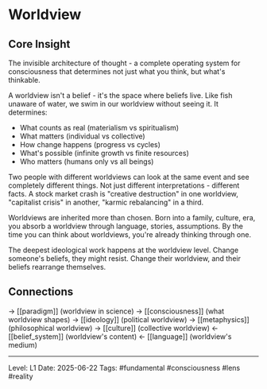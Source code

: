 # Worldview

## Core Insight
The invisible architecture of thought - a complete operating system for consciousness that determines not just what you think, but what's thinkable.

A worldview isn't a belief - it's the space where beliefs live. Like fish unaware of water, we swim in our worldview without seeing it. It determines:
- What counts as real (materialism vs spiritualism)
- What matters (individual vs collective)
- How change happens (progress vs cycles)
- What's possible (infinite growth vs finite resources)
- Who matters (humans only vs all beings)

Two people with different worldviews can look at the same event and see completely different things. Not just different interpretations - different facts. A stock market crash is "creative destruction" in one worldview, "capitalist crisis" in another, "karmic rebalancing" in a third.

Worldviews are inherited more than chosen. Born into a family, culture, era, you absorb a worldview through language, stories, assumptions. By the time you can think about worldviews, you're already thinking through one.

The deepest ideological work happens at the worldview level. Change someone's beliefs, they might resist. Change their worldview, and their beliefs rearrange themselves.

## Connections
→ [[paradigm]] (worldview in science)
→ [[consciousness]] (what worldview shapes)
→ [[ideology]] (political worldview)
→ [[metaphysics]] (philosophical worldview)
→ [[culture]] (collective worldview)
← [[belief_system]] (worldview's content)
← [[language]] (worldview's medium)

---
Level: L1
Date: 2025-06-22
Tags: #fundamental #consciousness #lens #reality